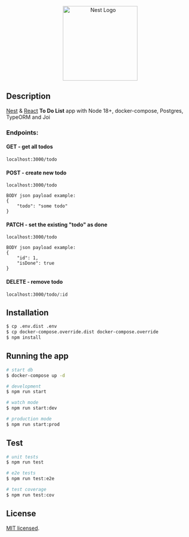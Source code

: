 <p align="center">
  <a href="http://nestjs.com/" target="blank"><img src="https://nestjs.com/img/logo-small.svg" width="200" alt="Nest Logo" /></a>
</p>

## Description

[Nest](https://nestjs.com) & [React](https://react.dev) **To Do List** app with Node 18+, docker-compose,  Postgres, TypeORM and Joi

### Endpoints:

#### GET - get all todos
```
localhost:3000/todo
```
#### POST - create new todo
```
localhost:3000/todo

BODY json payload example:
{
    "todo": "some todo"
}
```
#### PATCH - set the existing "todo" as done
```
localhost:3000/todo

BODY json payload example:
{
    "id": 1,
    "isDone": true
}
```
#### DELETE - remove todo
```
localhost:3000/todo/:id
```

## Installation

```bash
$ cp .env.dist .env
$ cp docker-compose.override.dist docker-compose.override
$ npm install
```

## Running the app

```bash
# start db
$ docker-compose up -d

# development
$ npm run start

# watch mode
$ npm run start:dev

# production mode
$ npm run start:prod
```

## Test

```bash
# unit tests
$ npm run test

# e2e tests
$ npm run test:e2e

# test coverage
$ npm run test:cov
```

## License

[MIT licensed](LICENSE).
